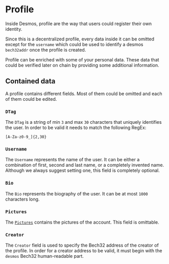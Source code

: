 # Profile
Inside Desmos, profile are the way that users could register their own identity.

Since this is a decentralized profile, every data inside it can be omitted except for the `username` which could be used
to identify a desmos `bech32addr` once the profile is created. 

Profile can be enriched with some of your personal data. 
These data that could be verified later on chain by providing some additional information.

## Contained data
A profile contains different fields. Most of them could be omitted and each of them could be edited.

### `DTag`
The `DTag` is a string of min `3` and max `30` characters that uniquely identifies the user.
In order to be valid it needs to match the following RegEx:

```
[A-Za-z0-9_]{2,30}
``` 

### `Username`
The `Username` represents the name of the user. It can be either a combination of first, second and last name, or a completely invented name. Although we always suggest setting one, this field is completely optional. 

### `Bio`
The `Bio` represents the biography of the user. It can be at most `1000` characters long.

### `Pictures`
The [`Pictures`](profile-pictures.md) contains the pictures of the account. This field is omittable.

### `Creator`
The `Creator` field is used to specify the Bech32 address of the creator of the profile. 
In order for a creator address to be valid, it must begin with the `desmos` Bech32 human-readable part. 

